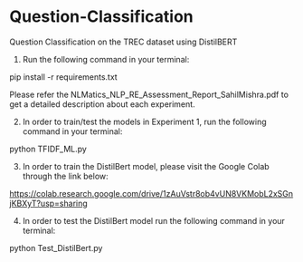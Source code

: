 # Question-Classification
Question Classification on the TREC dataset using DistilBERT

1. Run the following command in your terminal:

pip install -r requirements.txt 

Please refer the NLMatics_NLP_RE_Assessment_Report_SahilMishra.pdf to get a detailed description about each experiment. 

2. In order to train/test the models in Experiment 1, run the following command in your terminal:

python TFIDF_ML.py  

3. In order to train the DistilBert model, please visit the Google Colab through the link below:

https://colab.research.google.com/drive/1zAuVstr8ob4vUN8VKMobL2xSGnjKBXyT?usp=sharing

4. In order to test the DistilBert model run the following command in your terminal:

python Test_DistilBert.py

